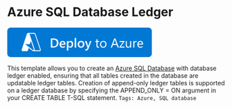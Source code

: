 
# Azure SQL Database Ledger

[![Deploy To Azure](https://raw.githubusercontent.com/Azure/azure-quickstart-templates/master/1-CONTRIBUTION-GUIDE/images/deploytoazure.svg?sanitize=true)](https://portal.azure.com/#create/Microsoft.Template/uri/https%3A%2F%2Fraw.githubusercontent.com%2FJasonMAnderson%2FSQLedger%2Fmain%2Fazuredeploy.json)


This template allows you to create an [Azure SQL Database](https://docs.microsoft.com/azure/azure-sql/database/sql-database-paas-overview) with database ledger enabled, ensuring that all tables created in the database are updatable ledger tables.  Creation of append-only ledger tables is supported on a ledger database by specifying the APPEND_ONLY = ON argument in your CREATE TABLE T-SQL statement.
`Tags: Azure, SQL database`
